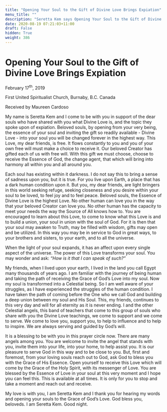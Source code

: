 ```yaml
---
title: "Opening Your Soul to the Gift of Divine Love Brings Expiation"
menu_title: ""
description: "Seretta Kem says Opening Your Soul to the Gift of Divine Love Brings Expiation"
date: 2020-08-19 07:21:03+11:00
draft: False
hidden: True
weight: 386
---
```

# Opening Your Soul to the Gift of Divine Love Brings Expiation

February 17<sup>th</sup>, 2019

First United Spiritualist Church, Burnaby, B.C. Canada

Received by Maureen Cardoso



My name is Seretta Kem and I come to be with you in support of the dear souls who have shared with you what Divine Love is, and the topic they spoke upon of expiation. Beloved souls, by opening from your very being, the essence of your soul and inviting the gift so readily available - Divine Love - into your soul you will be changed forever in the highest way. This Love, my dear friends, is free. It flows constantly to you and you of your own free will must make a choice to receive it. Our beloved Creator has gifted each of us with free will. With this gift we must choose, choose to receive the Essence of God, the change agent, that which will bring into harmony all within you and all around you.

Each soul has existing within it darkness. I do not say this to bring a sense of sadness upon you, but it is true. For you live upon Earth, a place that has a dark human condition upon it. But you, my dear friends, are light bringers in this world seeking refuge, seeking closeness and you desire within your soul to be loved, to feel joy and to feel peace. Beloved souls, the Essence of Divine Love is the highest Love. No other human can love you in the way that your beloved Creator can love you. No other human has the capacity to meet your needs the way the Source of All knows how to. You are encouraged to learn about this Love, to come to know what this Love is and to build a union, your soul in union with the soul of God. For it is then that your soul may awaken to Truth, may be filled with wisdom, gifts may open and be utilized. In this way you may be in service to God in great ways, to your brothers and sisters, to your earth, and to all the universe.

When the light of your soul expands, it has an affect upon every single aspect of the universe. The power of this Love transforms your soul. You may wonder and ask: *“How is it that I can speak of such?”* 

My friends, when I lived upon your earth, I lived in the land you call Egypt many thousands of years ago. I am familiar with the journey of being human and taking the path of receiving the Grace of God’s Love into my soul. Now my soul is transformed into a Celestial being. So I am well aware of your struggles, as I have experienced the struggles of the human condition. I have taken the path of coming before the One who we call God and building a deep union between my soul and His Soul. This, my friends, continues to this very day and will for all eternity as it is never ending.  I and the other Celestial angels, this band of teachers that come to this group of souls who share with you the Divine Love teachings, we come to support and we come to serve. We come to love you, support you, to help to influence and to help to inspire. We are always serving and guided by God’s will. 

It is a blessing to be with you in this prayer circle now. There are many angels among you. You are welcome to invite the angel that stands with you, invite them into your life, into your home, to help assist you. It is our pleasure to serve God in this way and to be close to you. But, first and foremost, from your loving souls reach out to God, ask God to bless you with the Grace of His Essence. Open yourself to receive this Love which will come by the Grace of the Holy Spirit, with its messenger of Love. You are blessed by the Essence of Love in your soul at this very moment and I hope you can feel this. This is available at all times. It is only for you to stop and take a moment and reach out and receive. 

My love is with you, I am Seretta Kem and I thank you for hearing my words and opening your souls to the Grace of God’s Love. God bless you, beloveds. I am Seretta Kem. Good night.